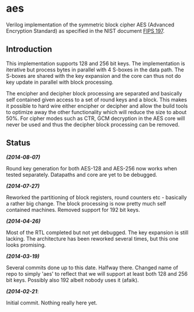 aes
======

Verilog implementation of the symmetric block cipher AES (Advanced
Encryption Standard) as specified in the NIST document [FIPS 197](http://csrc.nist.gov/publications/fips/fips197/fips-197.pdf).



## Introduction ##

This implementation supports 128 and 256 bit keys. The
implementation is iterative but process bytes in parallel with
4 S-boxes in the data path. The S-boxes are shared with the key
expansion and the core can thus not do key update in parallel with block
processing.

The encipher and decipher block processing are separated and basically
self contained given access to a set of round keys and a block. This
makes it possible to hard wire either encipher or decipher and allow the
build tools to optimize away the other functionality which will reduce
the size to about 50%. For cipher modes such as CTR, GCM decryption in
the AES core will never be used and thus the decipher block processing
can be removed.



## Status ##

***(2014-08-07)***

Round key generation for both AES-128 and AES-256 now works when tested
separately. Datapaths and core are yet to be debugged.


***(2014-07-27)***

Reworked the partitioning of block registers, round counters etc -
basically a rather big change. The block processing is now pretty much
self contained machines. Removed support for 192 bit keys.


***(2014-04-26)***

Most of the RTL completed but not yet debugged. The key expansion is
still lacking. The architecture has been reworked several times, but
this one looks promising.


***(2014-03-19)***

Several commits done up to this date. Halfway there.
Changed name of repo to simply 'aes' to reflect that we will support at
least both 128 and 256 bit keys. Possibly also 192 albeit nobody uses it
(afaik).


***(2014-02-21***:

Initial commit. Nothing really here yet.

